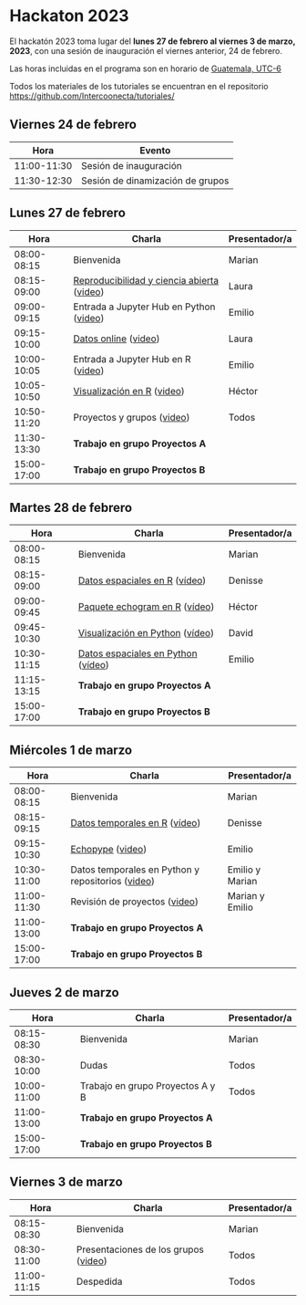 #  Hackaton 2023

El hackatón 2023 toma lugar del **lunes 27 de febrero al viernes 3 de marzo, 2023**, con una sesión de inauguración el viernes anterior, 24 de febrero.

Las horas incluidas en el programa son en horario de [Guatemala, UTC-6](https://www.zeitverschiebung.net/es/city/3598132)

Todos los materiales de los tutoriales se encuentran en el repositorio https://github.com/Intercoonecta/tutoriales/
## Viernes 24 de febrero

| Hora |	Evento | 
| ------------- |--------|
|11:00-11:30|	Sesión de inauguración| 
|11:30-12:30| Sesión de dinamización de grupos| 

## Lunes 27 de febrero
 
| Hora |	Charla |	Presentador/a | 
| ------------- |-------- | ------------- |
|08:00-08:15|	Bienvenida|	Marian| 
|08:15-09:00| [Reproducibilidad y ciencia abierta](https://github.com/Intercoonecta/tutoriales/blob/main/martes/Ciencia_abierta/Ciencia_abierta.pdf) ([video](https://youtu.be/NYAq1xrc8Zc)) |	Laura |
|09:00-09:15| Entrada a Jupyter Hub en Python ([video](https://youtu.be/DJV7gOUVGDc)) |	Emilio|
|09:15-10:00|	[Datos online](https://github.com/Intercoonecta/tutoriales/blob/main/lunes/Datos_online/datos_online.ipynb) ([video](https://youtu.be/Qbn_Y4sm4Oc)) |	Laura| 
|10:00-10:05| Entrada a Jupyter Hub en R ([video](https://youtu.be/DJV7gOUVGDc)) | Emilio	|
|10:05-10:50|	[Visualización en R](https://github.com/Intercoonecta/tutoriales/blob/main/lunes/Visualizacion_en_R/Visualizacion_en_R.md) ([video](https://youtu.be/20Gjx1-0D0Y))	|Héctor|
|10:50-11:20|	Proyectos y grupos ([video](https://youtu.be/GQpnUxn_Ah8)) |Todos|
|11:30-13:30| **Trabajo en grupo Proyectos A**| |
|15:00-17:00| **Trabajo en grupo Proyectos B**| |


## Martes 28 de febrero

|Hora|	Charla|	Presentador/a|
| ------------- |-------- | ------------- |
|08:00-08:15|	Bienvenida|	Marian|
|08:15-09:00|	[Datos espaciales en R](https://github.com/Intercoonecta/tutoriales/blob/main/martes/Dia2_Datos_espaciales_R/Dia2_Datos_espaciales_R.md) ([vídeo](https://youtu.be/8DEZHXv15XQ)) |	Denisse |
|09:00-09:45|	[Paquete echogram en R](https://github.com/Intercoonecta/tutoriales/blob/main/martes/El_paquete_echogram_R/echogramR.md) ([vídeo](https://youtu.be/wMR-XZvyFAU)) | 	Héctor |
|09:45-10:30|	[Visualización en Python](https://github.com/Intercoonecta/tutoriales/blob/main/martes/Dia2_Visualizacion_Python.pdf) ([vídeo](https://youtu.be/fWtGZ0w6j48)) |	David |
|10:30-11:15|		[Datos espaciales en Python](https://github.com/Intercoonecta/tutoriales/blob/main/martes/datos_espaciales_python) ([vídeo](https://youtu.be/IP0sGy8JxRQ)) | 	Emilio |
|11:15-13:15| **Trabajo en grupo Proyectos A**| |
|15:00-17:00| **Trabajo en grupo Proyectos B**| |


## Miércoles 1 de marzo

|Hora|	Charla|	Presentador/a|
| ------------- |-------- | ------------- |
|08:00-08:15|	Bienvenida|	Marian|
|08:15-09:15|	[Datos temporales en R](https://github.com/Intercoonecta/tutoriales/blob/main/miercoles/Dia3_Datos_temporales_R/Dia3_Datos_temporales_R.md) ([vídeo](https://youtu.be/I9-e98f5N0M)) |	Denisse |
|09:15-10:30|	[Echopype](https://github.com/Intercoonecta/tutoriales/blob/main/miercoles/acustica_python/echopype_procesamiento_ecosonar.ipynb) ([video](https://youtu.be/x4t1GpYCPcA)) | 	Emilio |
|10:30-11:00| Datos temporales en Python y repositorios ([video](https://youtu.be/Cmx4y8J6Dlc)) | 	Emilio y Marian |
|11:00-11:30| Revisión de proyectos ([video](https://youtu.be/mBrIKHw5twA)) | 	Marian y Emilio |
|11:00-13:00| **Trabajo en grupo Proyectos A** | |
|15:00-17:00| **Trabajo en grupo Proyectos B** | |


## Jueves 2 de marzo

|Hora|	Charla|	Presentador/a|
| ------------- |-------- | ------------- |
|08:15-08:30|	Bienvenida|	Marian|
|08:30-10:00|	Dudas|	Todos|
|10:00-11:00|	Trabajo en grupo Proyectos A y B|	Todos|
|11:00-13:00| **Trabajo en grupo Proyectos A**| |
|15:00-17:00| **Trabajo en grupo Proyectos B**| |


## Viernes 3 de marzo

|Hora|	Charla|	Presentador/a|
| ------------- |-------- | ------------- |
|08:15-08:30|	Bienvenida|	Marian|
|08:30-11:00|	Presentaciones de los grupos ([video](https://www.youtube.com/watch?v=mJrW06hmGhc)) |	Todos|
|11:00-11:15|	Despedida|	Todos|


